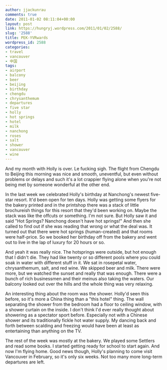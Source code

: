 ```yaml
---
author: jjackunrau
comments: true
date: 2011-01-02 08:11:04+00:00
layout: post
link: https://hungryj.wordpress.com/2011/01/02/2588/
slug: '2588'
title: PEK-YVRwards
wordpress_id: 2588
categories:
- travel
- vancouver
- 中国
tags:
- airport
- balcony
- beer
- beijing
- birthday
- chengdu
- chrysanthemum
- departures
- five star
- holly
- hot springs
- hotel
- milk
- nanchong
- roses
- salt
- shower
- vancouver
- wine
---
```


And my month with Holly is over. Le fucking sigh. The flight from Chengdu to Beijing this morning was nice and smooth, uneventful, but even without problems or delays and such it's a lot crappier flying alone when you're not being met by someone wonderful at the other end.

In the last week we celebrated Holly's birthday at Nanchong's newest five-star resort. It'd been open for ten days. Holly was getting some flyers for the bakery printed and in the printshop there was a stack of little brochureish things for this resort that they'd been working on. Maybe the stack was like the offcuts or something. I'm not sure. But Holly saw it and said "Hot Springs? Nanchong doesn't have hot springs!" And then she called to find out if she was reading that wrong or what the deal was. It turned out that there were hot springs (human-created) and that rooms were half-price. So we booked her birthday off from the bakery and went out to live in the lap of luxury for 20 hours or so.

And yeah it was really nice. The hotsprings were outside, but hot enough that I didn't die. They had like twenty or so different pools where you could soak in water with different stuff in it. We sat in rosepetal water, chrysanthemum, salt, and red wine. We skipped beer and milk. There were more, but we watched the sunset and really that was enough. There were a bunch of rich businessmen and their meinus also taking the waters. Our balcony looked out over the hills and the whole thing was very relaxing.

An interesting thing about the room was the shower. Holly'd seen this before, so it's more a China thing than a "this hotel" thing. The wall separating the shower from the bedroom had a floor to ceiling window, with a shower curtain on the inside. I don't think I'd ever really thought about showering as a spectator sport before. Especially not with a Chinese shower and its traditionally fickle hot water supply. My dancing back and forth between scalding and freezing would have been at least as entertaining than anything on the TV.

The rest of the week was mostly at the bakery. We played some Settlers and read some books. I started getting ready for school to start again. And now I'm flying home. Good news though, Holly's planning to come visit Vancouver in February, so it's only six weeks. Not too many more long-term departures are left.
